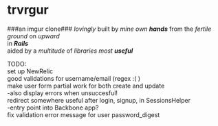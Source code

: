 trvrgur
=======
###an imgur clone###
_lovingly_ built by _mine own **hands**_ from the _fertile ground_ on _upward_  
in _**Rails**_  
aided by a _multitude_ of _libraries most **useful**_  

TODO:  
  set up NewRelic  
  good validations for username/email (regex :( )  
  make user form partial work for both create and update  
    -also display errors when unsuccesful!  
  redirect somewhere useful after login, signup, in SessionsHelper  
    -entry point into Backbone app?  
  fix validation error message for user password_digest  
